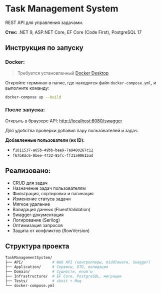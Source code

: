 # Task Management System

REST API для управления задачами.

**Стек:** .NET 9, ASP.NET Core, EF Core (Code First), PostgreSQL 17

## Инструкция по запуску

### Docker:

> Требуется установленный [Docker Desktop](https://www.docker.com/products/docker-desktop)

Откройте терминал в папке, где находится файл `docker-compose.yml`, и выполните команду:

```bash
docker-compose up --build
```

### После запуска:
Открыть в браузере API: [http://localhost:8080/swagger](http://localhost:8080/swagger)

Для удобства проверки добавил пару пользователей и задач.

**Добавленные пользователи (их ID):**
- `f1811537-a05b-49bb-bee9-7a9480267c12`
- `f67b8dc6-0bee-4732-85fc-ff31a90615ad`

## Реализовано:
- CRUD для задач
- Назначение задач пользователям
- Фильтрация, сортировка и пагинация
- Изменение статуса задачи
- Мягкое удаление
- Валидация данных (FluentValidation)
- Swagger-документация
- Логирование (Serilog)
- Оптимизация запросов
- Защита от конфликтов (RowVersion)

## Структура проекта

```bash
TaskManagementSystem/
├── API/             # Web API (контроллеры, middleware, Swagger)
├── Application/     # Сервисы, DTO, валидация
├── Domain/          # Сущности, enum'ы
├── Infrastructure/  # EF Core, PostgreSQL, миграции
├── Tests/           # xUnit + Moq
└── docker-compose.yml
```

